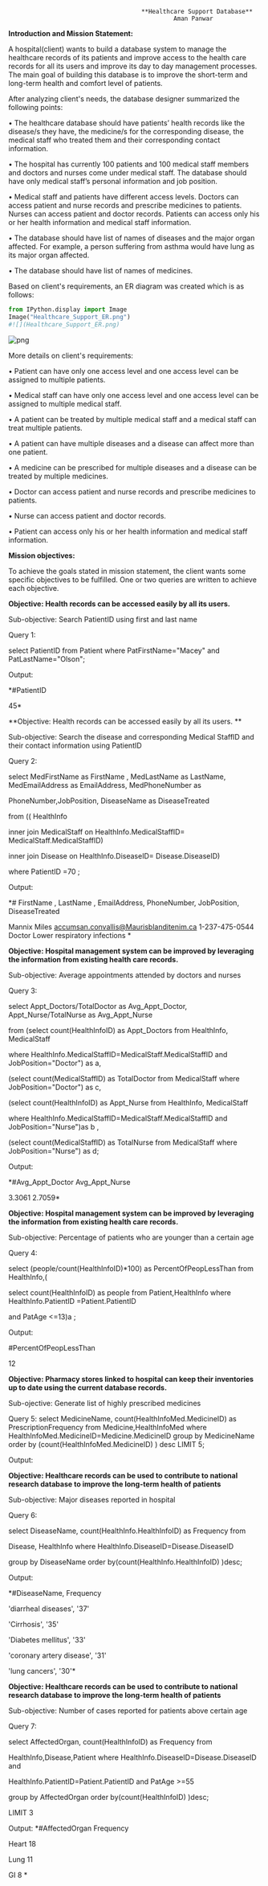 
                                         **Healthcare Support Database**
                                                  Aman Panwar

**Introduction and Mission Statement:**

A hospital(client) wants to build a database system to manage the healthcare records of its patients and improve access to the health care records for all its users and improve its day to day management processes. The main goal of building this database is to improve the short-term and long-term health and comfort level of patients. 

After analyzing client's needs, the database designer summarized the following points:

•	The healthcare database should have patients’ health records like the disease/s they have, the medicine/s for the corresponding disease, the medical staff who treated them and their corresponding contact information.

•	The hospital has currently 100 patients and 100 medical staff members and doctors and nurses come under medical staff. The database should have only medical staff’s personal information and job position.

•	Medical staff and patients have different access levels. Doctors can access patient and nurse records and prescribe medicines to patients. Nurses can access patient and doctor records. Patients can access only his or her health information and medical staff information.

•	The database should have list of names of diseases and the major organ affected. For example, a person suffering from asthma would have lung as its major organ affected.

•	The database should have list of names of medicines.


Based on client's requirements, an ER diagram was created which is as follows:


```python
from IPython.display import Image
Image("Healthcare_Support_ER.png")
#![](Healthcare_Support_ER.png)
```




![png](output_3_0.png)



More details on client's requirements:

•	Patient can have only one access level and one access level can be assigned to multiple patients.

•	Medical staff can have only one access level and one access level can be assigned to multiple medical staff.

•	A patient can be treated by multiple medical staff and a medical staff can treat multiple patients.

•	A patient can have multiple diseases and a disease can affect more than one patient.

•	A medicine can be prescribed for multiple diseases and a disease can be treated by multiple medicines.

•	Doctor can access patient and nurse records and prescribe medicines to patients.

•	Nurse can access patient and doctor records.

•	Patient can access only his or her health information and medical staff information.


**Mission objectives:**

To achieve the goals stated in mission statement, the client wants some specific objectives to be fulfilled. One or two queries are written to achieve each objective.

**Objective: Health records can be accessed easily by all its users.**

Sub-objective: Search PatientID using first and last name

Query 1: 

select PatientID from Patient where PatFirstName="Macey" and PatLastName="Olson";

Output:

*#PatientID

45*

**Objective: Health records can be accessed easily by all its users. **

Sub-objective: Search the disease and corresponding Medical StaffID and their contact information using PatientID

Query 2: 

select MedFirstName as FirstName , MedLastName as LastName, MedEmailAddress as EmailAddress, MedPhoneNumber as 

PhoneNumber,JobPosition, DiseaseName as DiseaseTreated

from (( HealthInfo

inner join MedicalStaff on HealthInfo.MedicalStaffID= MedicalStaff.MedicalStaffID)

inner join Disease on HealthInfo.DiseaseID= Disease.DiseaseID)

where PatientID =70 ;


Output:

*# FirstName , LastName , EmailAddress,                            PhoneNumber,    JobPosition, DiseaseTreated

   Mannix	   Miles	  accumsan.convallis@Maurisblanditenim.ca  1-237-475-0544     Doctor    Lower respiratory infections
*


**Objective: Hospital management system can be improved by leveraging the information from existing health care records.**

Sub-objective: Average appointments attended by doctors and nurses

Query 3: 

select Appt_Doctors/TotalDoctor as Avg_Appt_Doctor, Appt_Nurse/TotalNurse as Avg_Appt_Nurse

 from (select count(HealthInfoID) as Appt_Doctors  from HealthInfo, MedicalStaff 
 
where HealthInfo.MedicalStaffID=MedicalStaff.MedicalStaffID and JobPosition="Doctor") as a,

(select count(MedicalStaffID) as TotalDoctor from MedicalStaff where  JobPosition="Doctor") as c,

(select count(HealthInfoID) as Appt_Nurse  from HealthInfo, MedicalStaff 

where HealthInfo.MedicalStaffID=MedicalStaff.MedicalStaffID and JobPosition="Nurse")as b ,

(select count(MedicalStaffID) as TotalNurse from MedicalStaff where  JobPosition="Nurse") as d;

Output:

*#Avg_Appt_Doctor    Avg_Appt_Nurse

  3.3061             2.7059*

**Objective: Hospital management system can be improved by leveraging the information from existing health care records.**

Sub-objective: Percentage of patients who are younger than a certain age

Query 4: 

select (people/count(HealthInfoID)*100) as PercentOfPeopLessThan from HealthInfo,(

select count(HealthInfoID) as people from Patient,HealthInfo where HealthInfo.PatientID =Patient.PatientID

and PatAge <=13)a ;

Output:

#PercentOfPeopLessThan

12

**Objective: Pharmacy stores linked to hospital can keep their inventories up to date using the current database records.**

Sub-ojective: Generate list of highly prescribed medicines

Query 5: 
select MedicineName, count(HealthInfoMed.MedicineID) as PrescriptionFrequency from 
Medicine,HealthInfoMed where HealthInfoMed.MedicineID=Medicine.MedicineID
group by MedicineName order by (count(HealthInfoMed.MedicineID) ) desc
LIMIT 5;

Output:

**Objective: Healthcare records can be used to contribute to national research database to improve the long-term health of patients**

Sub-objective: Major diseases reported in hospital

Query 6:

select DiseaseName, count(HealthInfo.HealthInfoID) as Frequency from 

Disease, HealthInfo where HealthInfo.DiseaseID=Disease.DiseaseID

group by DiseaseName order by(count(HealthInfo.HealthInfoID) )desc;

Output:

*#DiseaseName, Frequency

'diarrheal diseases', '37'

'Cirrhosis', '35'

'Diabetes mellitus', '33'

'coronary artery disease', '31'

'lung cancers', '30'*

**Objective: Healthcare records can be used to contribute to national research database to improve the long-term health of patients**

Sub-objective: Number of cases reported for patients above certain age

Query 7:

select AffectedOrgan, count(HealthInfoID) as Frequency from 

HealthInfo,Disease,Patient where HealthInfo.DiseaseID=Disease.DiseaseID and 

HealthInfo.PatientID=Patient.PatientID and PatAge >=55 

group by AffectedOrgan order by(count(HealthInfoID) )desc;

LIMIT 3

Output:
*#AffectedOrgan Frequency

   Heart          18
   
   Lung           11
   
   GI             8
*
  
